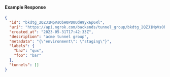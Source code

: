 <!-- Generated by nd gen api-examples. DO NOT EDIT. -->
#### Example Response
```json
{
  "id": "bkdtg_2QZJ1MpVsObH0PD0UdH9yx6p6Rl",
  "uri": "https://api.ngrok.com/backends/tunnel_group/bkdtg_2QZJ1MpVsObH0PD0UdH9yx6p6Rl",
  "created_at": "2023-05-31T17:42:33Z",
  "description": "acme tunnel group",
  "metadata": "{\"environment\": \"staging\"}",
  "labels": {
    "baz": "qux",
    "foo": "bar"
  },
  "tunnels": []
}